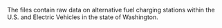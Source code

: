 The files contain raw data on alternative fuel charging stations within the U.S. and Electric Vehicles in the state of Washington.

